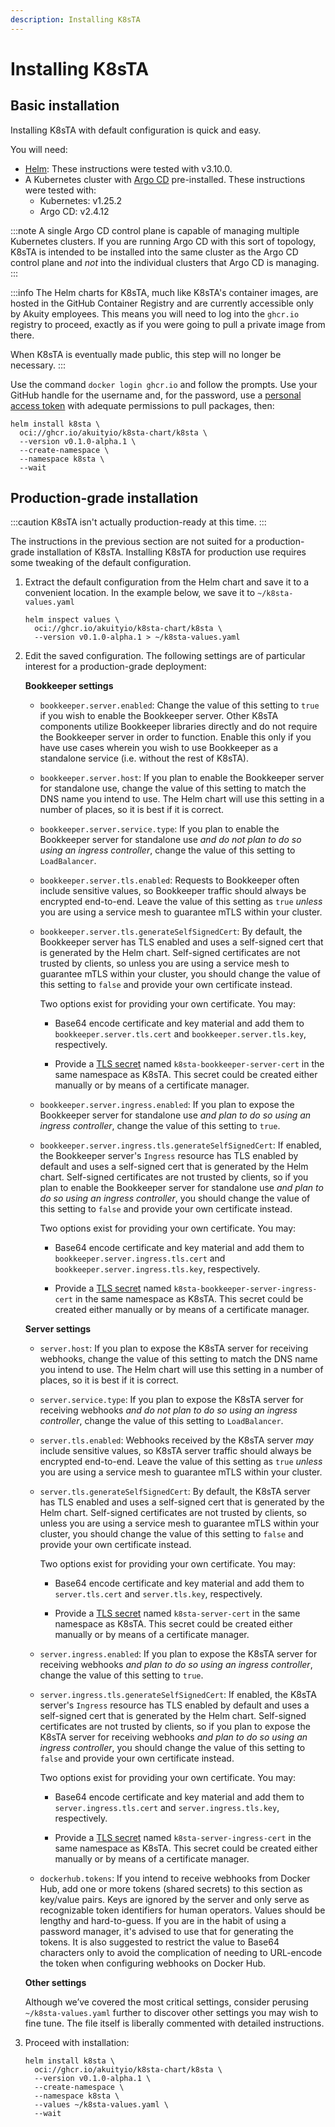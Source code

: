 ```yaml
---
description: Installing K8sTA
---
```


# Installing K8sTA

## Basic installation

Installing K8sTA with default configuration is quick and easy.

You will need:

* [Helm](https://helm.sh/docs/): These instructions were tested with v3.10.0.
* A Kubernetes cluster with [Argo CD](https://argo-cd.readthedocs.io)
  pre-installed. These instructions were tested with:
    * Kubernetes: v1.25.2
    * Argo CD: v2.4.12

:::note
A single Argo CD control plane is capable of managing multiple Kubernetes
clusters. If you are running Argo CD with this sort of topology, K8sTA is
intended to be installed into the same cluster as the Argo CD control plane and
_not_ into the individual clusters that Argo CD is managing.
:::

:::info
The Helm charts for K8sTA, much like K8sTA's container images, are hosted in the
GitHub Container Registry and are currently accessible only by Akuity employees.
This means you will need to log into the `ghcr.io` registry to proceed, exactly
as if you were going to pull a private image from there.

When K8sTA is eventually made public, this step will no longer be necessary.
:::

Use the command `docker login ghcr.io` and follow the prompts. Use your GitHub
handle for the username and, for the password, use a
[personal access token](https://github.com/settings/tokens) with adequate
permissions to pull packages, then:

```shell
helm install k8sta \
  oci://ghcr.io/akuityio/k8sta-chart/k8sta \
  --version v0.1.0-alpha.1 \
  --create-namespace \
  --namespace k8sta \
  --wait
```

## Production-grade installation

:::caution
K8sTA isn't actually production-ready at this time.
:::

The instructions in the previous section are not suited for a production-grade
installation of K8sTA. Installing K8sTA for production use requires some
tweaking of the default configuration.

1. Extract the default configuration from the Helm chart and save it to a
   convenient location. In the example below, we save it to
   `~/k8sta-values.yaml`

   ```shell
   helm inspect values \
     oci://ghcr.io/akuityio/k8sta-chart/k8sta \
     --version v0.1.0-alpha.1 > ~/k8sta-values.yaml
   ```

1. Edit the saved configuration. The following settings are of particular
   interest for a production-grade deployment:

   __Bookkeeper settings__ 

    * `bookkeeper.server.enabled`: Change the value of this setting to `true` if
      you wish to enable the Bookkeeper server. Other K8sTA components utilize
      Bookkeeper libraries directly and do not require the Bookkeeper server in
      order to function. Enable this only if you have use cases wherein you wish
      to use Bookkeeper as a standalone service (i.e. without the rest of
      K8sTA).

    * `bookkeeper.server.host`: If you plan to enable the Bookkeeper server for
      standalone use, change the value of this setting to match the DNS name you
      intend to use. The Helm chart will use this setting in a number of places,
      so it is best if it is correct.

    * `bookkeeper.server.service.type`: If you plan to enable the Bookkeeper
      server for standalone use _and do not plan to do so using an ingress
      controller_, change the value of this setting to `LoadBalancer`.

    * `bookkeeper.server.tls.enabled`: Requests to Bookkeeper often include
      sensitive values, so Bookkeeper traffic should always be encrypted
      end-to-end. Leave the value of this setting as `true` _unless_ you are
      using a service mesh to guarantee mTLS within your cluster.

    * `bookkeeper.server.tls.generateSelfSignedCert`: By default, the Bookkeeper
      server has TLS enabled and uses a self-signed cert that is generated by
      the Helm chart. Self-signed certificates are not trusted by clients, so
      unless you are using a service mesh to guarantee mTLS within your cluster,
      you should change the value of this setting to `false` and provide your
      own certificate instead.

      Two options exist for providing your own certificate. You may:

      * Base64 encode certificate and key material and add them to
        `bookkeeper.server.tls.cert` and `bookkeeper.server.tls.key`,
        respectively.

      * Provide a
        [TLS secret](https://kubernetes.io/docs/concepts/configuration/secret/#tls-secrets)
        named `k8sta-bookkeeper-server-cert` in the same namespace as K8sTA.
        This secret could be created either manually or by means of a
        certificate manager.

    * `bookkeeper.server.ingress.enabled`: If you plan to expose the Bookkeeper
      server for standalone use _and plan to do so using an ingress controller_,
      change the value of this setting to `true`.

    * `bookkeeper.server.ingress.tls.generateSelfSignedCert`: If enabled, the
      Bookkeeper server's `Ingress` resource has TLS enabled by default and uses
      a self-signed cert that is generated by the Helm chart. Self-signed
      certificates are not trusted by clients, so if you plan to enable the
      Bookkeeper server for standalone use _and plan to do so using an ingress
      controller_, you should change the value of this setting to `false` and
      provide your own certificate instead.

      Two options exist for providing your own certificate. You may:

      * Base64 encode certificate and key material and add them to
        `bookkeeper.server.ingress.tls.cert` and
        `bookkeeper.server.ingress.tls.key`,
        respectively.

      * Provide a
        [TLS secret](https://kubernetes.io/docs/concepts/configuration/secret/#tls-secrets)
        named `k8sta-bookkeeper-server-ingress-cert` in the same namespace as
        K8sTA. This secret could be created either manually or by means of a
        certificate manager.

   __Server settings__

    * `server.host`: If you plan to expose the K8sTA server for receiving
      webhooks, change the value of this setting to match the DNS name you
      intend to use. The Helm chart will use this setting in a number of places,
      so it is best if it is correct.

    * `server.service.type`: If you plan to expose the K8sTA server for
      receiving webhooks _and do not plan to do so using an ingress controller_,
      change the value of this setting to `LoadBalancer`.

    * `server.tls.enabled`: Webhooks received by the K8sTA server _may_ include
      sensitive values, so K8sTA server traffic should always be encrypted
      end-to-end. Leave the value of this setting as `true` _unless_ you are
      using a service mesh to guarantee mTLS within your cluster.

    * `server.tls.generateSelfSignedCert`: By default, the K8sTA server has TLS
      enabled and uses a self-signed cert that is generated by the Helm chart.
      Self-signed certificates are not trusted by clients, so unless you are
      using a service mesh to guarantee mTLS within your cluster, you should
      change the value of this setting to `false` and provide your own
      certificate instead.

      Two options exist for providing your own certificate. You may:

      * Base64 encode certificate and key material and add them to
        `server.tls.cert` and `server.tls.key`, respectively.

      * Provide a
        [TLS secret](https://kubernetes.io/docs/concepts/configuration/secret/#tls-secrets)
        named `k8sta-server-cert` in the same namespace as K8sTA.
        This secret could be created either manually or by means of a
        certificate manager.

    * `server.ingress.enabled`: If you plan to expose the K8sTA
      server for receiving webhooks _and plan to do so using an ingress
      controller_, change the value of this setting to `true`.

    * `server.ingress.tls.generateSelfSignedCert`: If enabled, the K8sTA
      server's `Ingress` resource has TLS enabled by default and uses a
      self-signed cert that is generated by the Helm chart. Self-signed
      certificates are not trusted by clients, so if you plan to expose the
      K8sTA server for receiving webhooks _and plan to do so using an ingress
      controller_, you should change the value of this setting to `false` and
      provide your own certificate instead.

      Two options exist for providing your own certificate. You may:

      * Base64 encode certificate and key material and add them to
        `server.ingress.tls.cert` and `server.ingress.tls.key`, respectively.

      * Provide a
        [TLS secret](https://kubernetes.io/docs/concepts/configuration/secret/#tls-secrets)
        named `k8sta-server-ingress-cert` in the same namespace as
        K8sTA. This secret could be created either manually or by means of a
        certificate manager.

    * `dockerhub.tokens`: If you intend to receive webhooks from Docker Hub, add
      one or more tokens (shared secrets) to this section as key/value pairs.
      Keys are ignored by the server and only serve as recognizable token
      identifiers for human operators. Values should be lengthy and
      hard-to-guess. If you are in the habit of using a password manager, it's
      advised to use that for generating the tokens. It is also suggested to
      restrict the value to Base64 characters only to avoid the complication of
      needing to URL-encode the token when configuring webhooks on Docker Hub.

   __Other settings__

   Although we’ve covered the most critical settings, consider perusing
   `~/k8sta-values.yaml` further to discover other settings you may wish to fine
   tune. The file itself is liberally commented with detailed instructions.

1. Proceed with installation:

   ```shell
   helm install k8sta \
     oci://ghcr.io/akuityio/k8sta-chart/k8sta \
     --version v0.1.0-alpha.1 \
     --create-namespace \
     --namespace k8sta \
     --values ~/k8sta-values.yaml \
     --wait
   ```
